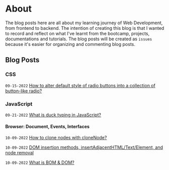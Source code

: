 # About

The blog posts here are all about my learning journey of Web Development, from frontend to backend. The intention of creating this blog is that I wanted to record and reflect on what I've learnt from the bootcamp, projects, documentations and tutorials. The blog posts will be created as `issues` because it's easier for organizing and commenting blog posts.

## Blog Posts

### CSS
`09-15-2022` [How to alter default style of radio buttons into a collection of button-like radio?](https://github.com/billychen0894/blog/issues/2)

### JavaScript
`09-21-2022` [What is duck typing in JavaScript?](https://github.com/billychen0894/blog/issues/3)

#### Browser: Document, Events, Interfaces
`10-09-2022` [How to clone nodes with cloneNode?](https://github.com/billychen0894/blog/issues/6)

`10-09-2022` [DOM insertion methods, insertAdjacentHTML/Text/Element, and node removal](https://github.com/billychen0894/blog/issues/5)

`10-09-2022` [What is BOM & DOM?](https://github.com/billychen0894/blog/issues/4)


